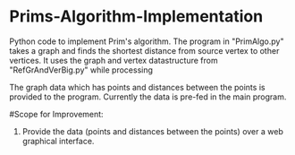 # Prims-Algorithm-Implementation
Python code to implement Prim's algorithm. 
The program in "PrimAlgo.py" takes a graph and finds the shortest distance from source vertex to other vertices. 
It uses the graph and vertex datastructure from "RefGrAndVerBig.py" while processing

The graph data which has points and distances between the points is provided to the program. 
Currently the data is pre-fed in the main program.

#Scope for Improvement:
1. Provide the data (points and distances between the points) over a web graphical interface.
